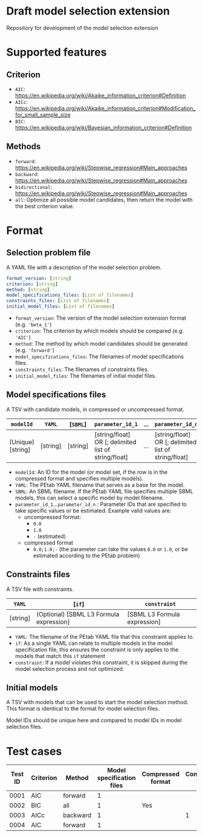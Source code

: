 # Draft model selection extension
Repository for development of the model selection extension

# Supported features
## Criterion
- `AIC`: https://en.wikipedia.org/wiki/Akaike_information_criterion#Definition
- `AICc`: https://en.wikipedia.org/wiki/Akaike_information_criterion#Modification_for_small_sample_size
- `BIC`: https://en.wikipedia.org/wiki/Bayesian_information_criterion#Definition

## Methods
- `forward`: https://en.wikipedia.org/wiki/Stepwise_regression#Main_approaches
- `backward`: https://en.wikipedia.org/wiki/Stepwise_regression#Main_approaches
- `bidirectional`: https://en.wikipedia.org/wiki/Stepwise_regression#Main_approaches
- `all`: Optimize all possible model candidates, then return the model with the best criterion value.

# Format
## Selection problem file
A YAML file with a description of the model selection problem.
```yaml
format_version: [string]
criterion: [string]
method: [string]
model_specifications_files: [List of filenames]
constraints_files: [List of filenames]
initial_model_files: [List of filenames]
```

- `format_version`: The version of the model selection extension format (e.g. `'beta_1'`)
- `criterion`: The criterion by which models should be compared (e.g. `'AIC'`)
- `method`: The method by which model candidates should be generated (e.g. `'forward'`)
- `model_specifications_files`: The filenames of model specifications files.
- `constraints_files`: The filenames of constraints files.
- `initial_model_files`: The filenames of initial model files.

## Model specifications files
A TSV with candidate models, in compressed or uncompressed format.

| `modelId`           | `YAML`     | [`SBML`]   | `parameter_id_1`                                       | ... | `parameter_id_n`                                       |
|---------------------|------------|------------|--------------------------------------------------------|-----|--------------------------------------------------------|
| (Unique) [string]   | [string]   | [string]   | [string/float] OR [; delimited list of string/float]   | ... | [string/float] OR [; delimited list of string/float]   |

- `modelId`: An ID for the model (or model set, if the row is in the compressed format and specifies multiple models).
- `YAML`: The PEtab YAML filename that serves as a base for the model.
- `SBML`: An SBML filename. If the PEtab YAML file specifies multiple SBML models, this can select a specific model by model filename.
- `parameter_id_1`...`parameter_id_n` : Parameter IDs that are specified to take specific values or be estimated. Example valid values are:
  - uncompressed format:
    - `0.0`
    - `1.0`
    - `-` (estimated)
  - compressed format
    - `0.0;1.0;-` (the parameter can take the values `0.0` or `1.0`, or be estimated according to the PEtab problem)

## Constraints files
A TSV file with constraints.

| `YAML`     | [`if`]                                    | `constraint`                   |
|------------|-------------------------------------------|--------------------------------|
| [string]   | (Optional) [SBML L3 Formula expression]   | [SBML L3 Formula expression]   |

- `YAML`: The filename of the PEtab YAML file that this constraint applies to.
- `if`: As a single YAML can relate to multiple models in the model specification file, this ensures the constraint is only applies to the models that match this `if` statement
- `constraint`: If a model violates this constraint, it is skipped during the model selection process and not optimized.

## Initial models
A TSV with models that can be used to start the model selection method. This format is identical to the format for model selection files.

Model IDs should be unique here and compared to model IDs in model selection files.

# Test cases
| Test ID | Criterion | Method    | Model specification files | Compressed format | Constraints files | Initial models files |
|---------|-----------| ----------|---------------------------|-------------------|-------------------|----------------------|
| 0001    | AIC       | forward   | 1                         |                   |                   |                      |
| 0002    | BIC       | all       | 1                         | Yes               |                   |                      |
| 0003    | AICc      | backward  | 1                         |                   | 1                 |                      |
| 0004    | AIC       | forward   | 1                         |                   |                   | 1                    |
